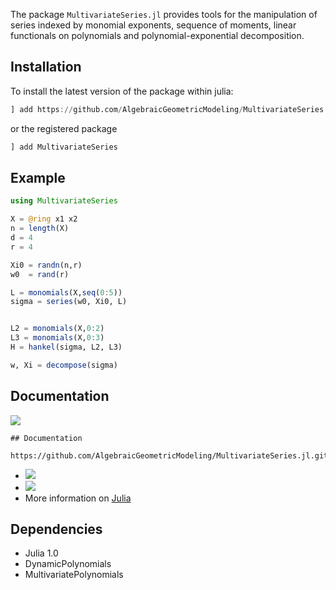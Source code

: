 The package `MultivariateSeries.jl` provides tools for the manipulation of
series indexed by monomial exponents, sequence of moments, linear functionals on polynomials
and polynomial-exponential decomposition.

## Installation

To install the latest version of the package within julia:

```julia
] add https://github.com/AlgebraicGeometricModeling/MultivariateSeries.jl.git
```

or the registered package

```julia
] add MultivariateSeries
```

## Example

```julia
using MultivariateSeries

X = @ring x1 x2 
n = length(X)
d = 4
r = 4

Xi0 = randn(n,r)
w0  = rand(r)

L = monomials(X,seq(0:5))
sigma = series(w0, Xi0, L)


L2 = monomials(X,0:2)
L3 = monomials(X,0:3)
H = hankel(sigma, L2, L3)

w, Xi = decompose(sigma)
```

## Documentation
    
[![](https://img.shields.io/badge/docs-latest-blue.svg)](https://AlgebraicGeometricModeling.github.io/MultivariateSeries.jl/)

    ## Documentation

    https://github.com/AlgebraicGeometricModeling/MultivariateSeries.jl.git
   - [![](https://img.shields.io/badge/docs-latest-blue.svg)](https://bmourrain.github.io/MultivariateSeries.jl/latest)
   - [![](https://img.shields.io/badge/docs-dev-blue.svg)](https://bmourrain.github.io/MultivariateSeries.jl/dev)
   - More information on [Julia](https://julialang.org/)


## Dependencies

- Julia 1.0
- DynamicPolynomials
- MultivariatePolynomials

